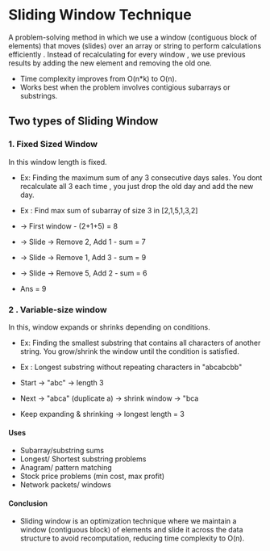 # Sliding Window Technique

A problem-solving method in which we use a window (contiguous block of elements) that moves (slides) over an array or string to perform calculations efficiently . 
Instead of recalculating for every window , we use previous results by adding the new element and removing the old one. 

- Time complexity improves from O(n*k) to O(n).
- Works best when the problem involves contigious subarrays or substrings.

## Two types of Sliding Window 

### 1. Fixed Sized Window
In this window length is fixed. 
- Ex: Finding the maximum sum of any 3 consecutive days sales. You dont recalculate all 3 each time , you just drop the old day and add the new day.

- Ex : Find max sum of subarray of size 3 in [2,1,5,1,3,2]
- -> First window - (2+1+5) = 8
- -> Slide -> Remove 2, Add 1 - sum = 7
- -> Slide -> Remove 1, Add 3 - sum = 9
- -> Slide -> Remove 5, Add 2 - sum = 6
- Ans = 9

### 2 . Variable-size window 
In this, window expands or shrinks depending on conditions.
- Ex: Finding the smallest substring that contains all characters of another string. You grow/shrink the window until the condition is satisfied.

- Ex : Longest substring without repeating characters in "abcabcbb"
- Start -> "abc" -> length 3
- Next -> "abca" (duplicate a) -> shrink window -> "bca
- Keep expanding & shrinking -> longest length = 3

#### Uses 
- Subarray/substring sums
- Longest/ Shortest substring problems
- Anagram/ pattern matching
- Stock price problems (min cost, max profit)
- Network packets/ windows

#### Conclusion

- Sliding window is an optimization technique where we maintain a window (contiguous block) of elements and slide it across the data structure to avoid recomputation, reducing time complexity to O(n).

